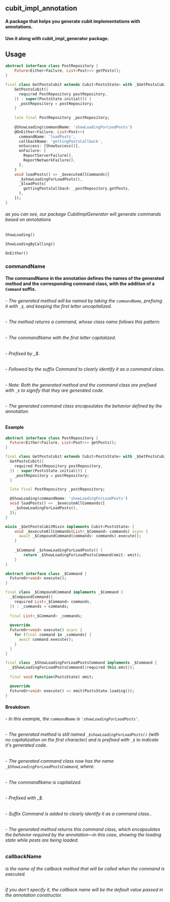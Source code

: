 ## cubit_impl_annotation
#### A package that helps you generate cubit implementations with annotations.
#### Use it along with cubit_impl_generator package.

## Usage
```dart
abstract interface class PostRepository {
    Future<Either<Failure, List<Post>>> getPosts();
}

final class GetPostsCubit extends Cubit<PostsState> with _$GetPostsCubitMixin {
    GetPostsCubit({
      required PostRepository postRepository,
    }) : super(PostsState.initial()) {
      _postRepository = postRepository;
    }
    
    late final PostRepository _postRepository;
    
    @ShowLoading(commandName: 'showLoadingForLoadPosts')
    @OnEither<Failure, List<Post>>(
      commandName: 'loadPosts',
      callbackName: 'gettingPostsCallback',
      onSuccess: [ShowSuccess()],
      onFailure: [
        ReportServerFailure(),
        ReportNetworkFailure(),
      ],
    )
    void loadPosts() => _$executeAllCommands([
      _$showLoadingForLoadPosts(),
      _$loadPosts(
        gettingPostsCallback: _postRepository.getPosts,
      ),
    ]);
}
```

###### as you can see, our package CubitImplGenerator will generate commands based on annotations
```dart
ShowLoading()
```
```dart
ShowLoadingByCalling()
```
```dart
OnEither()
```

### commandName
#### The commandName in the annotation defines the names of the generated method and the corresponding command class, with the addition of a ```Command``` suffix.
###### - The generated method will be named by taking the ```commandName```, prefixing it with ```_$```, and keeping the first letter uncapitalized.
###### - The method returns a command, whose class name follows this pattern:
######      - The commandName with the first letter capitalized.
######      - Prefixed by _$.
######      - Followed by the suffix Command to clearly identify it as a command class.
###### - Note: Both the generated method and the command class are prefixed with ```_$``` to signify that they are generated code.
###### - The generated command class encapsulates the behavior defined by the annotation.

#### Example

```dart
abstract interface class PostRepository {
  Future<Either<Failure, List<Post>>> getPosts();
}

final class GetPostsCubit extends Cubit<PostsState> with _$GetPostsCubitMixin {
  GetPostsCubit({
    required PostRepository postRepository,
  }) : super(PostsState.initial()) {
    _postRepository = postRepository;
  }

  late final PostRepository _postRepository;

  @ShowLoading(commandName: 'showLoadingForLoadPosts')
  void loadPosts() => _$executeAllCommands([
    _$showLoadingForLoadPosts(),
  ]);
}

mixin _$GetPostsCubitMixin implements Cubit<PostsState> {
    void _$executeAllCommands(List<_$Command> commands) async {
      await _$CompoundCommand(commands: commands).execute();
    }
    
    _$Command _$showLoadingForLoadPosts() {
        return _$ShowLoadingForLoadPostsCommand(emit: emit);
    }
}

abstract interface class _$Command {
  FutureOr<void> execute();
}

final class _$CompoundCommand implements _$Command {
  _$CompoundCommand({
    required List<_$Command> commands,
  }) : _commands = commands;
  
  final List<_$Command> _commands;
  
  @override
  FutureOr<void> execute() async {
    for (final command in _commands) {
      await command.execute();
    }
  }
}

final class _$ShowLoadingForLoadPostsCommand implements _$Command {
  _$ShowLoadingForLoadPostsCommand({required this.emit});
  
  final void Function(PostsState) emit;

  @override
  FutureOr<void> execute() => emit(PostsState.loading());
}
```
#### Breakdown
###### - In this example, the ```commandName``` is ```'showLoadingForLoadPosts'```.
###### - The generated method is still named ```_$showLoadingForLoadPosts()``` (with no capitalization on the first character) and is prefixed with ```_$``` to indicate it's generated code.
###### - The generated command class now has the name ```_$ShowLoadingForLoadPostsCommand```, where:
######      - The commandName is capitalized.
######      - Prefixed with _$.
######      - Suffix Command is added to clearly identify it as a command class..
###### - The generated method returns this command class, which encapsulates the behavior required by the annotation—in this case, showing the loading state while posts are being loaded.


### callbackName
###### is the name of the callback method that will be called when the command is executed.
###### if you don't specify it, the callback name will be the default value passed in the annotation constructor.